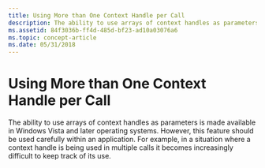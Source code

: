 ```yaml
---
title: Using More than One Context Handle per Call
description: The ability to use arrays of context handles as parameters is made available in Windows Vista and later operating systems.
ms.assetid: 84f3036b-ff4d-485d-bf23-ad10a03076a6
ms.topic: concept-article
ms.date: 05/31/2018
---
```


# Using More than One Context Handle per Call

The ability to use arrays of context handles as parameters is made available in Windows Vista and later operating systems. However, this feature should be used carefully within an application. For example, in a situation where a context handle is being used in multiple calls it becomes increasingly difficult to keep track of its use.

 

 




